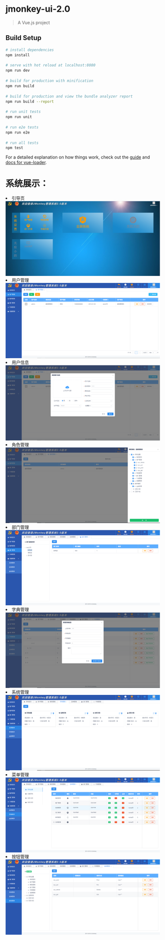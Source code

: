 # jmonkey-ui-2.0

> A Vue.js project

## Build Setup

``` bash
# install dependencies
npm install

# serve with hot reload at localhost:8080
npm run dev

# build for production with minification
npm run build

# build for production and view the bundle analyzer report
npm run build --report

# run unit tests
npm run unit

# run e2e tests
npm run e2e

# run all tests
npm test
```

For a detailed explanation on how things work, check out the [guide](http://vuejs-templates.github.io/webpack/) and [docs for vue-loader](http://vuejs.github.io/vue-loader).

<h1>系统展示：</h1>
<li>
  <span>引导页</span>
  <img src="https://raw.githubusercontent.com/hejiawang/JMonkey-UI-2.0/master/src/assets/images/example/q1.png"></img>
</li>
<li>
  <span>用户管理</span>
  <img src="https://raw.githubusercontent.com/hejiawang/JMonkey-UI-2.0/master/src/assets/images/example/q2.png"></img>
</li>
<li>
  <span>用户信息</span>
  <img src="https://raw.githubusercontent.com/hejiawang/JMonkey-UI-2.0/master/src/assets/images/example/q3.png"></img>
</li>
<li>
  <span>角色管理</span>
  <img src="https://raw.githubusercontent.com/hejiawang/JMonkey-UI-2.0/master/src/assets/images/example/q4.png"></img>
</li>
<li>
  <span>部门管理</span>
  <img src="https://raw.githubusercontent.com/hejiawang/JMonkey-UI-2.0/master/src/assets/images/example/q5.png"></img>
</li>
<li>
  <span>字典管理</span>
  <img src="https://raw.githubusercontent.com/hejiawang/JMonkey-UI-2.0/master/src/assets/images/example/q6.png"></img>
</li>
<li>
  <span>系统管理</span>
  <img src="https://raw.githubusercontent.com/hejiawang/JMonkey-UI-2.0/master/src/assets/images/example/q7.png"></img>
</li>
<li>
  <span>菜单管理</span>
  <img src="https://raw.githubusercontent.com/hejiawang/JMonkey-UI-2.0/master/src/assets/images/example/q8.png"></img>
</li>
<li>
  <span>按钮管理</span>
  <img src="https://raw.githubusercontent.com/hejiawang/JMonkey-UI-2.0/master/src/assets/images/example/q9.png"></img>
</li>
